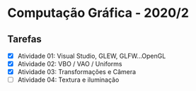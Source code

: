 # Computação Gráfica - 2020/2

## Tarefas

- [x] Atividade 01: Visual Studio, GLEW, GLFW...OpenGL
- [x] Atividade 02: VBO / VAO / Uniforms
- [x] Atividade 03: Transformações e Câmera
- [ ] Atividade 04: Textura e iluminação
